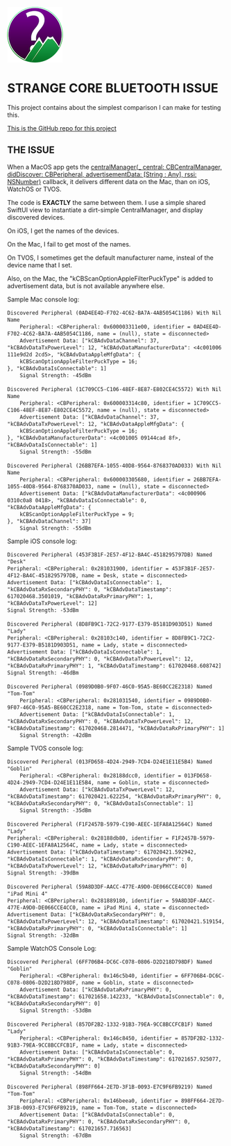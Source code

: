 ![Icon](icon.png)

# STRANGE CORE BLUETOOTH ISSUE

This project contains about the simplest comparison I can make for testing this.

[This is the GitHub repo for this project](https://github.com/ChrisMarshallNY/TestCBIssue)

## THE ISSUE

When a MacOS app gets the [centralManager(_ central: CBCentralManager, didDiscover: CBPeripheral, advertisementData: [String : Any], rssi: NSNumber)](https://developer.apple.com/documentation/corebluetooth/cbcentralmanagerdelegate/1518937-centralmanager) callback, it delivers different data on the Mac, than on iOS, WatchOS or TVOS.

The code is **EXACTLY** the same between them. I use a simple shared SwiftUI view to instantiate a dirt-simple CentralManager, and display discovered devices.

On iOS, I get the names of the devices.

On the Mac, I fail to get most of the names.

On TVOS, I sometimes get the default manufacturer name, insteal of the device name that I set.

Also, on the Mac, the "kCBScanOptionAppleFilterPuckType" is added to advertisement data, but is not available anywhere else.

Sample Mac console log:

    Discovered Peripheral (0AD4EE4D-F702-4C62-BA7A-4AB5054C1186) With Nil Name
        Peripheral: <CBPeripheral: 0x600003311e00, identifier = 0AD4EE4D-F702-4C62-BA7A-4AB5054C1186, name = (null), state = disconnected>
        Advertisement Data: ["kCBAdvDataChannel": 37, "kCBAdvDataTxPowerLevel": 12, "kCBAdvDataManufacturerData": <4c001006 111e9d2d 2cd5>, "kCBAdvDataAppleMfgData": {
        kCBScanOptionAppleFilterPuckType = 16;
    }, "kCBAdvDataIsConnectable": 1]
        Signal Strength: -45dBm

    Discovered Peripheral (1C709CC5-C106-48EF-8E87-E802CE4C5572) With Nil Name
        Peripheral: <CBPeripheral: 0x600003314c80, identifier = 1C709CC5-C106-48EF-8E87-E802CE4C5572, name = (null), state = disconnected>
        Advertisement Data: ["kCBAdvDataChannel": 37, "kCBAdvDataTxPowerLevel": 12, "kCBAdvDataAppleMfgData": {
        kCBScanOptionAppleFilterPuckType = 16;
    }, "kCBAdvDataManufacturerData": <4c001005 09144cad 8f>, "kCBAdvDataIsConnectable": 1]
        Signal Strength: -55dBm

    Discovered Peripheral (26BB7EFA-1055-40D8-9564-8768370AD033) With Nil Name
        Peripheral: <CBPeripheral: 0x600003305680, identifier = 26BB7EFA-1055-40D8-9564-8768370AD033, name = (null), state = disconnected>
        Advertisement Data: ["kCBAdvDataManufacturerData": <4c000906 0310c0a8 0418>, "kCBAdvDataIsConnectable": 0, "kCBAdvDataAppleMfgData": {
        kCBScanOptionAppleFilterPuckType = 9;
    }, "kCBAdvDataChannel": 37]
        Signal Strength: -55dBm

Sample iOS console log:

    Discovered Peripheral (453F3B1F-2E57-4F12-BA4C-4518295797DB) Named "Desk"
	Peripheral: <CBPeripheral: 0x281031900, identifier = 453F3B1F-2E57-4F12-BA4C-4518295797DB, name = Desk, state = disconnected>
	Advertisement Data: ["kCBAdvDataIsConnectable": 1, "kCBAdvDataRxSecondaryPHY": 0, "kCBAdvDataTimestamp": 617020468.3501019, "kCBAdvDataRxPrimaryPHY": 1, "kCBAdvDataTxPowerLevel": 12]
	Signal Strength: -53dBm

    Discovered Peripheral (8D8FB9C1-72C2-9177-E379-B5181D903D51) Named "Lady"
	Peripheral: <CBPeripheral: 0x28103c140, identifier = 8D8FB9C1-72C2-9177-E379-B5181D903D51, name = Lady, state = disconnected>
	Advertisement Data: ["kCBAdvDataIsConnectable": 1, "kCBAdvDataRxSecondaryPHY": 0, "kCBAdvDataTxPowerLevel": 12, "kCBAdvDataRxPrimaryPHY": 1, "kCBAdvDataTimestamp": 617020468.608742]
	Signal Strength: -46dBm

    Discovered Peripheral (0989D0B0-9F07-46C0-95A5-BE60CC2E2318) Named "Tom-Tom"
        Peripheral: <CBPeripheral: 0x281031540, identifier = 0989D0B0-9F07-46C0-95A5-BE60CC2E2318, name = Tom-Tom, state = disconnected>
        Advertisement Data: ["kCBAdvDataIsConnectable": 1, "kCBAdvDataRxSecondaryPHY": 0, "kCBAdvDataTxPowerLevel": 12, "kCBAdvDataTimestamp": 617020468.2814471, "kCBAdvDataRxPrimaryPHY": 1]
        Signal Strength: -42dBm

Sample TVOS console log:

    Discovered Peripheral (013FD658-4D24-2949-7CD4-D24E1E11E5B4) Named "Goblin"
        Peripheral: <CBPeripheral: 0x28188dcc0, identifier = 013FD658-4D24-2949-7CD4-D24E1E11E5B4, name = Goblin, state = disconnected>
        Advertisement Data: ["kCBAdvDataTxPowerLevel": 12, "kCBAdvDataTimestamp": 617020421.622254, "kCBAdvDataRxPrimaryPHY": 0, "kCBAdvDataRxSecondaryPHY": 0, "kCBAdvDataIsConnectable": 1]
        Signal Strength: -35dBm

    Discovered Peripheral (F1F2457B-5979-C190-AEEC-1EFA8A12564C) Named "Lady"
	Peripheral: <CBPeripheral: 0x28188db80, identifier = F1F2457B-5979-C190-AEEC-1EFA8A12564C, name = Lady, state = disconnected>
	Advertisement Data: ["kCBAdvDataTimestamp": 617020421.592942, "kCBAdvDataIsConnectable": 1, "kCBAdvDataRxSecondaryPHY": 0, "kCBAdvDataTxPowerLevel": 12, "kCBAdvDataRxPrimaryPHY": 0]
	Signal Strength: -39dBm

    Discovered Peripheral (59A8D3DF-AACC-477E-A9D0-DE066CCE4CC0) Named "iPad Mini 4"
	Peripheral: <CBPeripheral: 0x281889180, identifier = 59A8D3DF-AACC-477E-A9D0-DE066CCE4CC0, name = iPad Mini 4, state = disconnected>
	Advertisement Data: ["kCBAdvDataRxSecondaryPHY": 0, "kCBAdvDataTxPowerLevel": 12, "kCBAdvDataTimestamp": 617020421.519154, "kCBAdvDataRxPrimaryPHY": 0, "kCBAdvDataIsConnectable": 1]
	Signal Strength: -32dBm

Sample WatchOS Console Log:

    Discovered Peripheral (6FF706B4-DC6C-C078-0806-D2D218D798DF) Named "Goblin"
        Peripheral: <CBPeripheral: 0x146c5b40, identifier = 6FF706B4-DC6C-C078-0806-D2D218D798DF, name = Goblin, state = disconnected>
        Advertisement Data: ["kCBAdvDataRxPrimaryPHY": 0, "kCBAdvDataTimestamp": 617021658.142233, "kCBAdvDataIsConnectable": 0, "kCBAdvDataRxSecondaryPHY": 0]
        Signal Strength: -53dBm

    Discovered Peripheral (857DF2B2-1332-91B3-79EA-9CC8BCCFCB1F) Named "Lady"
        Peripheral: <CBPeripheral: 0x146c8450, identifier = 857DF2B2-1332-91B3-79EA-9CC8BCCFCB1F, name = Lady, state = disconnected>
        Advertisement Data: ["kCBAdvDataIsConnectable": 0, "kCBAdvDataRxPrimaryPHY": 0, "kCBAdvDataTimestamp": 617021657.925077, "kCBAdvDataRxSecondaryPHY": 0]
        Signal Strength: -54dBm

    Discovered Peripheral (898FF664-2E7D-3F1B-0093-E7C9F6FB9219) Named "Tom-Tom"
        Peripheral: <CBPeripheral: 0x146beea0, identifier = 898FF664-2E7D-3F1B-0093-E7C9F6FB9219, name = Tom-Tom, state = disconnected>
        Advertisement Data: ["kCBAdvDataIsConnectable": 0, "kCBAdvDataRxPrimaryPHY": 0, "kCBAdvDataRxSecondaryPHY": 0, "kCBAdvDataTimestamp": 617021657.716563]
        Signal Strength: -67dBm
